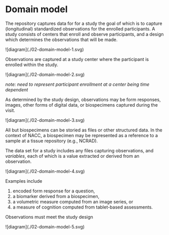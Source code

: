 # Domain model 

The repository captures data for for a study the goal of which is to capture (longitudinal) standardized observations for the enrolled participants.
A study consists of centers that enroll and observe participants, and a design which determines the observations that will be made.

<div class="center">
![diagram](./02-domain-model-1.svg)
</div>

Observations are captured at a study center where the participant is enrolled within the study.

<div class="center">
![diagram](./02-domain-model-2.svg)
</div>

*note: need to represent participant enrollment at a center being time dependent*

As determined by the study design, observations may be form responses, images, other forms of digital data, or biospecimens captured during the visit.

<div class="center">
![diagram](./02-domain-model-3.svg)
</div>

All but biospecimens can be storied as files or other structured data.
In the context of NACC, a biospecimen may be represented as a reference to a sample at a tissue repository (e.g., NCRAD).

The data set for a study includes any files capturing observations, and *variables*, each of which is a value extracted or derived from an observation.

<div class="center">
![diagram](./02-domain-model-4.svg)
</div>

Examples include

1.  encoded form response for a question, 
2.  a biomarker derived from a biospecimen,
3.  a volumetric measure computed from an image series, or
4.  a measure of cognition computed from tablet-based assessments.

Observations must meet the study design

<div class="center">
![diagram](./02-domain-model-5.svg)
</div>